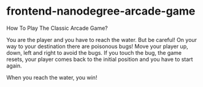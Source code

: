 frontend-nanodegree-arcade-game
===============================

How To Play The Classic Arcade Game?

You are the player and you have to reach the water. But be careful! On your way to your destination there are poisonous bugs! Move your player up, down, left and right to avoid the bugs. If you touch the bug, the game resets, your player comes back to the initial position and you have to start again. 

When you reach the water, you win!
